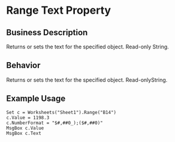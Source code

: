 # Range Text Property

## Business Description
Returns or sets the text for the specified object. Read-only String.

## Behavior
Returns or sets the text for the specified object. Read-onlyString.

## Example Usage
```vba
Set c = Worksheets("Sheet1").Range("B14") 
c.Value = 1198.3 
c.NumberFormat = "$#,##0_);($#,##0)" 
MsgBox c.Value 
MsgBox c.Text
```